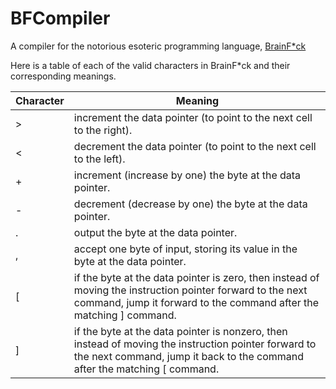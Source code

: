 # BFCompiler
A compiler for the notorious esoteric programming language, [BrainF*ck](https://en.wikipedia.org/wiki/Brainfuck) 


Here is a table of each of the valid characters in BrainF*ck and their corresponding meanings. 

| Character        | Meaning           |
| ------------- |---------------|
| > | increment the data pointer (to point to the next cell to the right).|
| < | decrement the data pointer (to point to the next cell to the left). |
| + | increment (increase by one) the byte at the data pointer. |
| - | decrement (decrease by one) the byte at the data pointer. |
| . | output the byte at the data pointer. |
| , | accept one byte of input, storing its value in the byte at the data pointer. |
| [ | if the byte at the data pointer is zero, then instead of moving the instruction pointer forward to the next command, jump it forward to the command after the matching ] command. |
| ] | if the byte at the data pointer is nonzero, then instead of moving the instruction pointer forward to the next command, jump it back to the command after the matching [ command. |